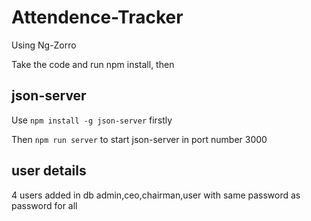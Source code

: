 # Attendence-Tracker
Using Ng-Zorro

Take the code and run npm install, then

## json-server
Use `npm install -g json-server` firstly

Then `npm run server` to start json-server in port number 3000

## user details
4 users added in db admin,ceo,chairman,user with same password as password for all
